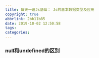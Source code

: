 ```yaml
---
title: 每天一道Js基础： Js的基本数据类型及应用
copyright: true
abbrlink: 2bb11b85
date: 2019-10-02 12:50:58
tags:
categories:
---
```



### null和undefined的区别